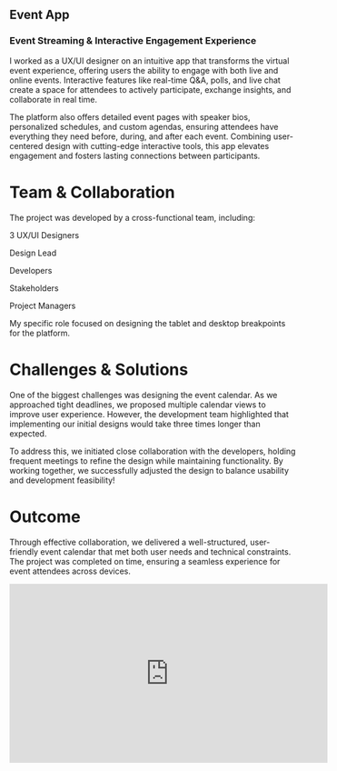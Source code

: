 ## Event App 
### Event Streaming & Interactive Engagement Experience

I worked as a UX/UI designer on an intuitive app that transforms the virtual event experience, offering users the ability to engage with both live and online events. Interactive features like real-time Q&A, polls, and live chat create a space for attendees to actively participate, exchange insights, and collaborate in real time.

The platform also offers detailed event pages with speaker bios, personalized schedules, and custom agendas, ensuring attendees have everything they need before, during, and after each event. Combining user-centered design with cutting-edge interactive tools, this app elevates engagement and fosters lasting connections between participants.


# Team & Collaboration
The project was developed by a cross-functional team, including:

3 UX/UI Designers

Design Lead

Developers

Stakeholders

Project Managers

My specific role focused on designing the tablet and desktop breakpoints for the platform.

# Challenges & Solutions
One of the biggest challenges was designing the event calendar. As we approached tight deadlines, we proposed multiple calendar views to improve user experience. However, the development team highlighted that implementing our initial designs would take three times longer than expected.

To address this, we initiated close collaboration with the developers, holding frequent meetings to refine the design while maintaining functionality. By working together, we successfully adjusted the design to balance usability and development feasibility!

# Outcome
Through effective collaboration, we delivered a well-structured, user-friendly event calendar that met both user needs and technical constraints. The project was completed on time, ensuring a seamless experience for event attendees across devices.



<iframe width="560" height="315" src="https://www.youtube.com/embed/0vbcgUm2NTA" frameborder="0" allow="accelerometer; autoplay; clipboard-write; encrypted-media; gyroscope; picture-in-picture" allowfullscreen></iframe>



